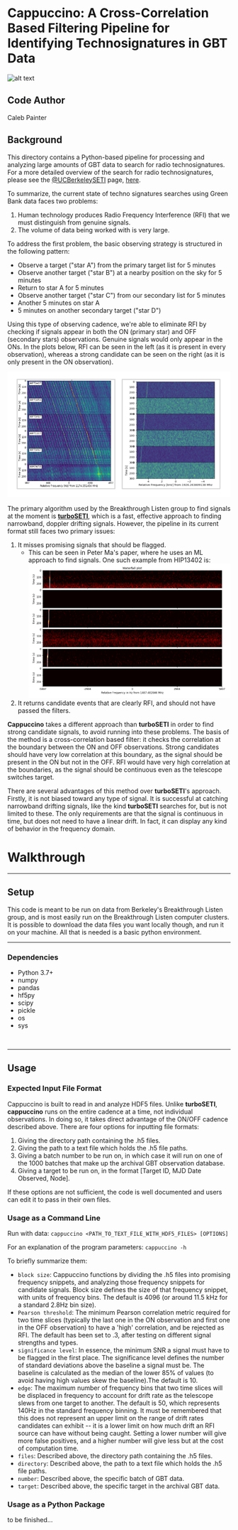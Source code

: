 # Cappuccino: A Cross-Correlation Based Filtering Pipeline for Identifying Technosignatures in GBT Data 


![alt text](https://cdn.sci.news/images/enlarge10/image_11611e-Breakthrough-Listen.jpg)

## Code Author

Caleb Painter

## Background

This directory contains a Python-based pipeline for processing and analyzing large amounts of GBT data to search for radio technosignatures. For a more detailed overview of the search for radio technosignatures, please see the [@UCBerkeleySETI](https://github.com/UCBerkeleySETI) page, [here](https://github.com/UCBerkeleySETI/breakthrough/tree/master/GBT).  

To summarize, the current state of techno signatures searches using Green Bank data faces two problems:
1. Human technology produces Radio Frequency Interference (RFI) that we must distinguish from genuine signals.
2. The volume of data being worked with is very large.

To address the first problem, the basic observing strategy is structured in the following pattern:
* Observe a target ("star A") from the primary target list for 5 minutes
* Observe another target ("star B") at a nearby position on the sky for 5 minutes
* Return to star A for 5 minutes
* Observe another target ("star C") from our secondary list for 5 minutes
* Another 5 minutes on star A
* 5 minutes on another secondary target ("star D")

Using this type of observing cadence, we're able to eliminate RFI by checking if signals appear in both the ON (primary star) and OFF (secondary stars) observations. Genuine signals would only appear in the ONs. In the plots below, RFI can be seen in the left (as it is present in every observation), whereas a strong candidate can be seen on the right (as it is only present in the ON observation).

![alt text](/notebooks/images/good_bad.png)

The primary algorithm used by the Breakthrough Listen group to find signals at the moment is [**turboSETI**](https://github.com/UCBerkeleySETI/turbo_seti), which is a fast, effective approach to finding narrowband, doppler drifting signals. However, the pipeline in its current format still faces two primary issues:
1. It misses promising signals that should be flagged.
   - This can be seen in Peter Ma's paper, where he uses an ML approach to find signals. One such example from HIP13402 is:
    ![alt text](/notebooks/images/Peter_signal.png)
2. It returns candidate events that are clearly RFI, and should not have passed the filters.

**Cappuccino** takes a different approach than **turboSETI** in order to find strong candidate signals, to avoid running into these problems. The basis of the method is a cross-correlation based filter: it checks the correlation at the boundary between the ON and OFF observations. Strong candidates should have very low correlation at this boundary, as the signal should be present in the ON but not in the OFF. RFI would have very high correlation at the boundaries, as the signal should be continuous even as the telescope switches target.  

There are several advantages of this method over **turboSETI**'s approach. Firstly, it is not biased toward any type of signal. It is successful at catching narrowband drifting signals, like the kind **turboSETI** searches for, but is not limited to these. The only requirements are that the signal is continuous in time, but does not need to have a linear drift. In fact, it can display any kind of behavior in the frequency domain. 

# Walkthrough

-------------------
## Setup

This code is meant to be run on data from Berkeley's Breakthrough Listen group, and is most easily run on the Breakthrough Listen computer clusters. It is possible to download the data files you want locally though, and run it on your machine. All that is needed is a basic python environment. 

-------------------
### Dependencies

- Python 3.7+
- numpy
- pandas
- hf5py
- scipy
- pickle
- os
- sys

&nbsp;

-------------------
## Usage

### Expected Input File Format

Cappuccino is built to read in and analyze HDF5 files. Unlike **turboSETI**, **cappuccino** runs on the entire cadence at a time, not individual observations. In doing so, it takes direct advantage of the ON/OFF cadence described above. There are four options for inputting file formats:
1. Giving the directory path containing the .h5 files.
2. Giving the path to a text file which holds the .h5 file paths.
3. Giving a batch number to be run on, in which case it will run on one of the 1000 batches that make up the archival GBT observation database.
4. Giving a target to be run on, in the format [Target ID, MJD Date Observed, Node]. 

If these options are not sufficient, the code is well documented and users can edit it to pass in their own files.

### Usage as a Command Line

Run with data: `cappuccino <PATH_TO_TEXT_FILE_WITH_HDF5_FILES> [OPTIONS]`

For an explanation of the program parameters: `cappuccino -h`

To briefly summarize them:
- `block size`: Cappuccino functions by dividing the .h5 files into promising frequency snippets, and analyzing those frequency snippets for candidate signals. Block size defines the size of that frequency snippet, with units of frequency bins. The default is 4096 (or around 11.5 kHz for a standard 2.8Hz bin size). 
- `Pearson threshold`: The minimum Pearson correlation metric required for two time slices (typically the last one in the ON observation and first one in the OFF observation) to have a 'high' correlation, and be rejected as RFI. The default has been set to .3, after testing on different signal strengths and types.
- `significance level`: In essence, the minimum SNR a signal must have to be flagged in the first place. The significance level defines the number of standard deviations above the baseline a signal must be. The baseline is calculated as the median of the lower 85% of values (to avoid having high values skew the baseline).The default is 10.
- `edge`: The maximum number of frequency bins that two time slices will be displaced in frequency to account for drift rate as the telescope slews from one target to another. The default is 50, which represents 140Hz in the standard frequency binning. It must be remembered that this does not represent an upper limit on the range of drift rates candidates can exhibit -- it is a lower limit on how much drift an RFI source can have without being caught. Setting a lower number will give more false positives, and a higher number will give less but at the cost of computation time.
- `files`: Described above, the directory path containing the .h5 files.
- `directory`: Described above, the path to a text file which holds the .h5 file paths.
- `number`: Described above, the specific batch of GBT data.
- `target`: Described above, the specific target in the archival GBT data.


### Usage as a Python Package

to be finished...



